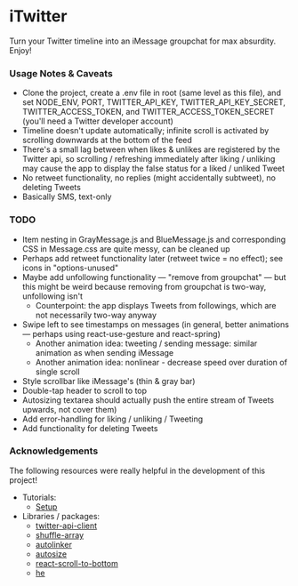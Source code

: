 # iTwitter
Turn your Twitter timeline into an iMessage groupchat for max absurdity. Enjoy!

### Usage Notes & Caveats
- Clone the project, create a .env file in root (same level as this file), and set NODE_ENV, PORT, TWITTER_API_KEY, TWITTER_API_KEY_SECRET, TWITTER_ACCESS_TOKEN, and TWITTER_ACCESS_TOKEN_SECRET (you'll need a Twitter developer account)
- Timeline doesn't update automatically; infinite scroll is activated by scrolling downwards at the bottom of the feed
- There's a small lag between when likes & unlikes are registered by the Twitter api, so scrolling / refreshing immediately after liking / unliking may cause the app to display the false status for a liked / unliked Tweet
- No retweet functionality, no replies (might accidentally subtweet), no deleting Tweets
- Basically SMS, text-only

### TODO
- Item nesting in GrayMessage.js and BlueMessage.js and corresponding CSS in Message.css are quite messy, can be cleaned up
- Perhaps add retweet functionality later (retweet twice = no effect); see icons in "options-unused"
- Maybe add unfollowing functionality — "remove from groupchat" — but this might be weird because removing from groupchat is
  two-way, unfollowing isn't
  - Counterpoint: the app displays Tweets from followings, which are not necessarily two-way anyway
- Swipe left to see timestamps on messages (in general, better animations — perhaps using react-use-gesture and react-spring)
  - Another animation idea: tweeting / sending message: similar animation as when sending iMessage
  - Another animation idea: nonlinear - decrease speed over duration of single scroll
- Style scrollbar like iMessage's (thin & gray bar)
- Double-tap header to scroll to top
- Autosizing textarea should actually push the entire stream of Tweets upwards, not cover them)
- Add error-handling for liking / unliking / Tweeting
- Add functionality for deleting Tweets

### Acknowledgements
The following resources were really helpful in the development of this project!
- Tutorials:
    - [Setup](https://www.freecodecamp.org/news/how-to-create-a-react-app-with-a-node-backend-the-complete-guide/)
- Libraries / packages:
    - [twitter-api-client](https://www.npmjs.com/package/twitter-api-client)
    - [shuffle-array](https://www.npmjs.com/package/shuffle-array)
    - [autolinker](https://www.npmjs.com/package/autolinker)
    - [autosize](https://www.npmjs.com/package/autosize)
    - [react-scroll-to-bottom](https://www.npmjs.com/package/react-scroll-to-bottom)
    - [he](https://www.npmjs.com/package/he)
